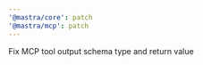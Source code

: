 ```yaml
---
'@mastra/core': patch
'@mastra/mcp': patch
---
```


Fix MCP tool output schema type and return value
